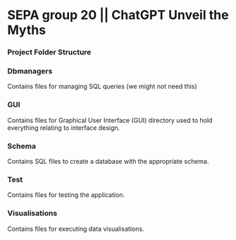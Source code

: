 # SEPA group 20 || ChatGPT Unveil the Myths
### Project Folder Structure

### Dbmanagers
Contains files for managing SQL queries  (we might not need this)
### GUI
Contains files for Graphical User Interface (GUI) directory used to hold everything relating to interface design.
### Schema
Contains SQL files to create a database with the appropriate schema.
### Test
Contains files for testing the application.
### Visualisations
Contains files for executing data visualisations.
